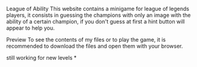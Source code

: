 League of Ability
This website contains a minigame for league of legends players, it consists in guessing the champions with only an image with the ability of a certain champion, if you don't guess at first a hint button will appear to help you.

Preview
To see the contents of my files or to play the game, it is recommended to download the files and open them with your browser.

still working for new levels *

